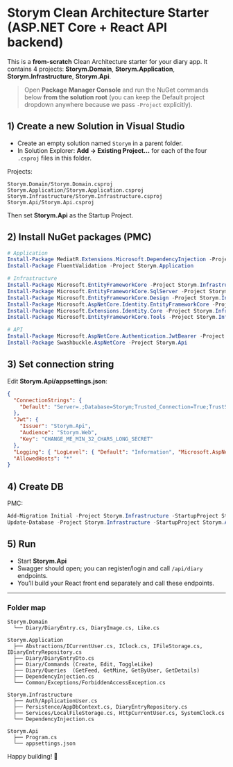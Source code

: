 # Storym Clean Architecture Starter (ASP.NET Core + React API backend)

This is a **from-scratch** Clean Architecture starter for your diary app.
It contains 4 projects: **Storym.Domain**, **Storym.Application**, **Storym.Infrastructure**, **Storym.Api**.

> Open **Package Manager Console** and run the NuGet commands below **from the solution root** (you can keep the Default project dropdown anywhere because we pass `-Project` explicitly).

## 1) Create a new Solution in Visual Studio
- Create an empty solution named `Storym` in a parent folder.
- In Solution Explorer: **Add → Existing Project...** for each of the four `.csproj` files in this folder.

Projects:
```
Storym.Domain/Storym.Domain.csproj
Storym.Application/Storym.Application.csproj
Storym.Infrastructure/Storym.Infrastructure.csproj
Storym.Api/Storym.Api.csproj
```

Then set **Storym.Api** as the Startup Project.

## 2) Install NuGet packages (PMC)

```powershell
# Application
Install-Package MediatR.Extensions.Microsoft.DependencyInjection -Project Storym.Application
Install-Package FluentValidation -Project Storym.Application

# Infrastructure
Install-Package Microsoft.EntityFrameworkCore -Project Storym.Infrastructure
Install-Package Microsoft.EntityFrameworkCore.SqlServer -Project Storym.Infrastructure
Install-Package Microsoft.EntityFrameworkCore.Design -Project Storym.Infrastructure
Install-Package Microsoft.AspNetCore.Identity.EntityFrameworkCore -Project Storym.Infrastructure
Install-Package Microsoft.Extensions.Identity.Core -Project Storym.Infrastructure
Install-Package Microsoft.EntityFrameworkCore.Tools -Project Storym.Infrastructure

# API
Install-Package Microsoft.AspNetCore.Authentication.JwtBearer -Project Storym.Api
Install-Package Swashbuckle.AspNetCore -Project Storym.Api
```

## 3) Set connection string
Edit **Storym.Api/appsettings.json**:
```json
{
  "ConnectionStrings": {
    "Default": "Server=.;Database=Storym;Trusted_Connection=True;TrustServerCertificate=True"
  },
  "Jwt": {
    "Issuer": "Storym.Api",
    "Audience": "Storym.Web",
    "Key": "CHANGE_ME_MIN_32_CHARS_LONG_SECRET"
  },
  "Logging": { "LogLevel": { "Default": "Information", "Microsoft.AspNetCore": "Warning" } },
  "AllowedHosts": "*"
}
```

## 4) Create DB
PMC:
```powershell
Add-Migration Initial -Project Storym.Infrastructure -StartupProject Storym.Api
Update-Database -Project Storym.Infrastructure -StartupProject Storym.Api
```

## 5) Run
- Start **Storym.Api**
- Swagger should open; you can register/login and call `/api/diary` endpoints.
- You’ll build your React front end separately and call these endpoints.

---

### Folder map
```
Storym.Domain
  └── Diary/DiaryEntry.cs, DiaryImage.cs, Like.cs

Storym.Application
  ├── Abstractions/ICurrentUser.cs, IClock.cs, IFileStorage.cs, IDiaryEntryRepository.cs
  ├── Diary/DiaryEntryDto.cs
  ├── Diary/Commands (Create, Edit, ToggleLike)
  ├── Diary/Queries  (GetFeed, GetMine, GetByUser, GetDetails)
  ├── DependencyInjection.cs
  └── Common/Exceptions/ForbiddenAccessException.cs

Storym.Infrastructure
  ├── Auth/ApplicationUser.cs
  ├── Persistence/AppDbContext.cs, DiaryEntryRepository.cs
  ├── Services/LocalFileStorage.cs, HttpCurrentUser.cs, SystemClock.cs
  └── DependencyInjection.cs

Storym.Api
  ├── Program.cs
  └── appsettings.json
```

Happy building! 🚀
